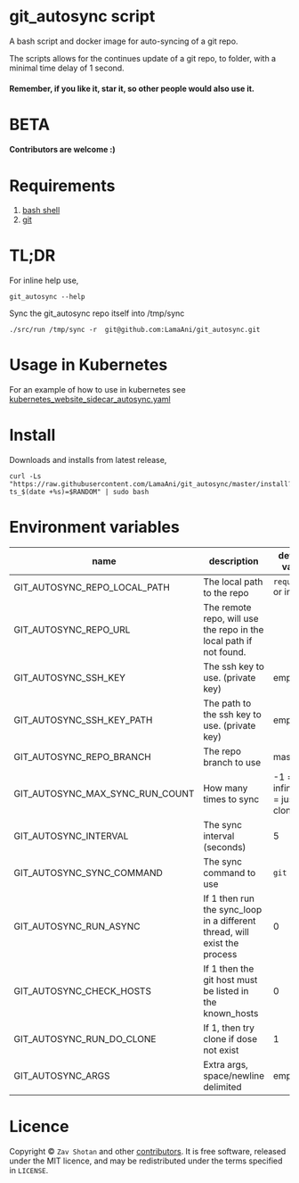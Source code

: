 # git_autosync script

A bash script and docker image for auto-syncing of a git repo.

The scripts allows for the continues update of a git repo, to folder, with a
minimal time delay of 1 second.

#### Remember, if you like it, star it, so other people would also use it.

# BETA

#### Contributors are welcome :)

# Requirements

1. [bash shell](<https://en.wikipedia.org/wiki/Bash_(Unix_shell)>)
2. [git](https://git-scm.com/)

# TL;DR

For inline help use,

```shell
git_autosync --help
```

Sync the git_autosync repo itself into /tmp/sync

```shell
./src/run /tmp/sync -r  git@github.com:LamaAni/git_autosync.git
```

# Usage in Kubernetes

For an example of how to use in kubernetes see [kubernetes_website_sidecar_autosync.yaml](examples/kubernetes_website_sidecar_autosync.yaml)

# Install

Downloads and installs from latest release,

```shell
curl -Ls "https://raw.githubusercontent.com/LamaAni/git_autosync/master/install?ts_$(date +%s)=$RANDOM" | sudo bash
```

# Environment variables

| name                            | description                                                               | default value                 |
| ------------------------------- | ------------------------------------------------------------------------- | ----------------------------- |
| GIT_AUTOSYNC_REPO_LOCAL_PATH    | The local path to the repo                                                | `required!` or inline         |
| GIT_AUTOSYNC_REPO_URL           | The remote repo, will use the repo in the local path if not found.        |
| GIT_AUTOSYNC_SSH_KEY            | The ssh key to use. (private key)                                         | empty                         |
| GIT_AUTOSYNC_SSH_KEY_PATH       | The path to the ssh key to use. (private key)                             | empty                         |
| GIT_AUTOSYNC_REPO_BRANCH        | The repo branch to use                                                    | master                        |
| GIT_AUTOSYNC_MAX_SYNC_RUN_COUNT | How many times to sync                                                    | -1 = infinity, 0 = just clone |
| GIT_AUTOSYNC_INTERVAL           | The sync interval (seconds)                                               | 5                             |
| GIT_AUTOSYNC_SYNC_COMMAND       | The sync command to use                                                   | `git pull`                    |
| GIT_AUTOSYNC_RUN_ASYNC          | If 1 then run the sync_loop in a different thread, will exist the process | 0                             |
| GIT_AUTOSYNC_CHECK_HOSTS        | If 1 then the git host must be listed in the known_hosts                  | 0                             |
| GIT_AUTOSYNC_RUN_DO_CLONE       | If 1, then try clone if dose not exist                                    | 1                             |
| GIT_AUTOSYNC_ARGS               | Extra args, space/newline delimited                                       | empty                         |

# Licence

Copyright ©
`Zav Shotan` and other [contributors](https://github.com/LamaAni/git_autosync/graphs/contributors).
It is free software, released under the MIT licence, and may be redistributed under the terms specified in `LICENSE`.
